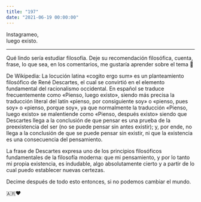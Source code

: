 ```yaml
---
title: "197"
date: "2021-06-19 00:00:00"
---
```


Instagrameo,\
luego existo.

---

Qué lindo sería estudiar filosofía. Deje su recomendación filosófica, cuenta, frase, lo que sea, en los comentarios, me gustaría aprender sobre el tema 🙌

De Wikipedia:
La locución latina «cogito ergo sum» es un planteamiento filosófico de René Descartes, el cual se convirtió en el elemento fundamental del racionalismo occidental. En español se traduce frecuentemente como «Pienso, luego existo», siendo más precisa la traducción literal del latín «pienso, por consiguiente soy» o «pienso, pues soy» o «pienso, porque soy», ya que normalmente la traducción «Pienso, luego existo» se malentiende como «Pienso, después existo» siendo que Descartes llega a la conclusión de que pensar es una prueba de la preexistencia del ser (no se puede pensar sin antes existir); y, por ende, no llega a la conclusión de que se puede pensar sin existir, ni que la existencia es una consecuencia del pensamiento.

La frase de Descartes expresa uno de los principios filosóficos fundamentales de la filosofía moderna: que mi pensamiento, y por lo tanto mi propia existencia, es indudable, algo absolutamente cierto y a partir de lo cual puedo establecer nuevas certezas.

Decime después de todo esto entonces, si no podemos cambiar el mundo.

🇦🇷❤️